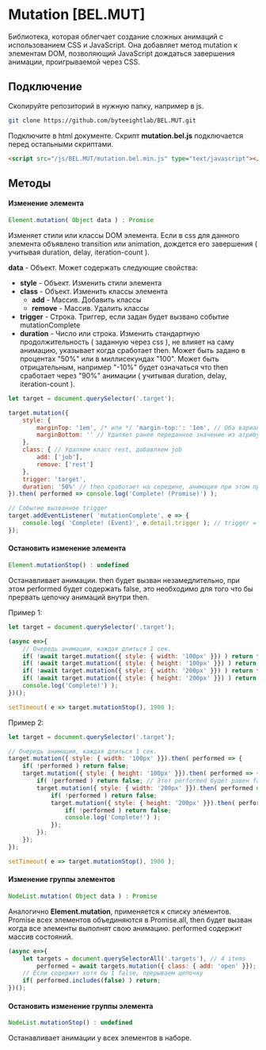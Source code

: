 # Mutation [BEL.MUT]
Библиотека, которая облегчает создание сложных анимаций с использованием CSS и JavaScript. Она добавляет метод mutation к элементам DOM, позволяющий JavaScript дождаться завершения анимации, проигрываемой через CSS.

## Подключение

Скопируйте репозиторий в нужную папку, например в js.

```bash
git clone https://github.com/byteeightlab/BEL.MUT.git
```

Подключите в html документе. Скрипт **mutation.bel.js** подключается перед остальными скриптами.

```html
<script src="/js/BEL.MUT/mutation.bel.min.js" type="text/javascript"></script>
```

## Методы

#### Изменение элемента

```js
Element.mutation( Object data ) : Promise
```

Изменяет стили или классы DOM элемента. Если в css для данного элемента объявлено transition или animation, дождется его завершения ( учитывая duration, delay, iteration-count ). 

**data** - Объект. Может содержать следующие свойства:
- **style** - Объект. Изменить стили элемента
- **class** - Объект. Изменить классы элемента 
    - **add** - Массив. Добавить классы
    - **remove** - Массив. Удалить классы
- **trigger** - Строка. Триггер, если задан будет вызвано событие mutationComplete
- **duration** - Число или строка. Изменить стандартную продолжительность ( заданную через css ), не влияет на саму анимацию, указывает когда сработает then. Может быть задано в процентах "50%" или в миллисекундах "100". Может быть отрицательным, например "-10%" будет означаться что then сработает через "90%" анимации ( учитывая duration, delay, iteration-count ). 

```js
let target = document.querySelector('.target');

target.mutation({
    style: {
        marginTop: '1em', /* или */ 'margin-top:': '1em', // Оба варианта корректные
        marginBottom: '' // Удаляет ранее переданное значение из атрибута style
    },
    class: { // Удаляем класс rest, добавляем job
        add: ['job'],
        remove: ['rest']
    },
    trigger: 'target',
    duration: '50%' // then сработает на середине, анимация при этом продолжиться
}).then( performed => console.log('Complete! (Promise)') );

// Событие вызванное trigger
target.addEventListener( 'mutationComplete', e => {
    console.log( 'Complete! (Event)', e.detail.trigger ); // trigger = target
});
```

#### Остановить изменение элемента

```js
Element.mutationStop() : undefined
```

Останавливает анимации. then будет вызван незамедлительно, при этом performed будет содержать false, это необходимо для того что бы прервать цепочку анимаций внутри then.

Пример 1:
```js
let target = document.querySelector('.target');

(async e=>{
    // Очередь анимации, каждая длиться 1 сек.
    if( !await target.mutation({ style: { width: '100px' }}) ) return false;
    if( !await target.mutation({ style: { height: '100px' }}) ) return false; // Остановится тут
    if( !await target.mutation({ style: { width: '200px' }}) ) return false;
    if( !await target.mutation({ style: { height: '200px' }}) ) return false;
    console.log('Complete!') );
})();

setTimeout( e => target.mutationStop(), 1900 );
```

Пример 2:
```js
let target = document.querySelector('.target');

// Очередь анимации, каждая длиться 1 сек.
target.mutation({ style: { width: '100px' }}).then( performed => {
    if( !performed ) return false;
    target.mutation({ style: { height: '100px' }}).then( performed => {
        if( !performed ) return false; // Этот performed будет равен false, тут анимация прервется
        target.mutation({ style: { width: '200px' }}).then( performed => {
            if( !performed ) return false;
            target.mutation({ style: { height: '200px' }}).then( performed => {
                if( !performed ) return false;
                console.log('Complete!') );
            });
        });
    });
});

setTimeout( e => target.mutationStop(), 1900 );
```

#### Изменение группы элементов

```js
NodeList.mutation( Object data ) : Promise
```
Аналогично **Element.mutation**, применяется к списку элементов. Promise всех элементов объединяются в Promise.all, then будет вызван когда все элементы выполнят свою анимацию.
performed содержит массив состояний.

```js
(async e=>{
    let targets = document.querySelectorAll('.targets'), // 4 items
        performed = await targets.mutation({ class: { add: 'open' }});
    // Если содержит хотя бы 1 false, прерываем цепочку
    if( performed.includes(false) ) return;
})();
```

#### Остановить изменение группы элемента

```js
NodeList.mutationStop() : undefined
```

Останавливает анимации у всех элементов в наборе.